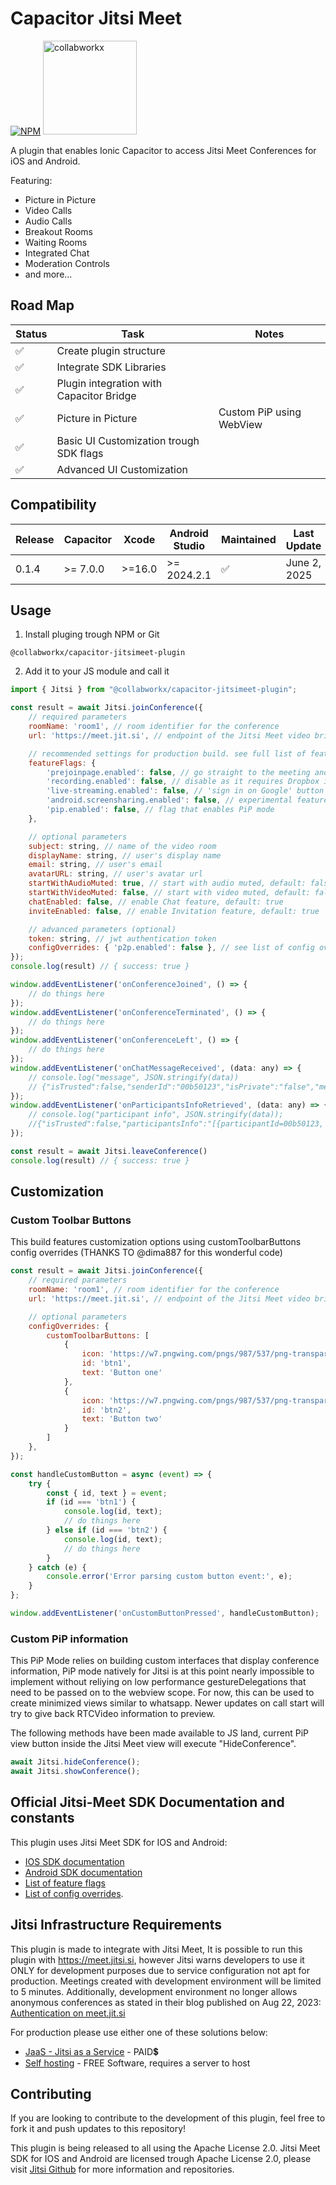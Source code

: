 # Capacitor Jitsi Meet

[![NPM](https://img.shields.io/badge/NPM-%23CB3837.svg?style=for-the-badge&logo=npm&logoColor=white)](https://www.npmjs.com/package/@collabworkx/capacitor-jitsimeet-plugin)
[<img alt="collabworkx" width="150px" src="https://collabworkx.com/img/logo.png" />](https://collabworkx.com/) 

A plugin that enables Ionic Capacitor to access Jitsi Meet Conferences for iOS and Android.

Featuring:
- Picture in Picture
- Video Calls
- Audio Calls
- Breakout Rooms
- Waiting Rooms
- Integrated Chat
- Moderation Controls
- and more...

## Road Map
<table>
  <thead>
    <tr>
      <th>Status</th>
      <th>Task</th>
      <th>Notes</th>
    </tr>
  </thead>
  <tbody>
    <tr>
      <td>✅</td>
      <td>Create plugin structure</td>
      <td></td>
    </tr>
    <tr>
      <td>✅</td>
      <td>Integrate SDK Libraries</td>
      <td></td>
    </tr>
    <tr>
      <td>✅</td>
      <td>Plugin integration with Capacitor Bridge</td>
      <td></td>
    </tr>
    <tr>
      <td>✅</td>
      <td>Picture in Picture</td>
      <td>Custom PiP using WebView</td>
    </tr>
    <tr>
      <td>✅</td>
      <td>Basic UI Customization trough SDK flags</td>
      <td></td>
    </tr>
    <tr>
      <td>✅</td>
      <td>Advanced UI Customization</td>
      <td></td>
    </tr>
  </tbody>
</table>

## Compatibility
<table>
  <thead>
    <tr>
      <th>Release</th>
      <th>Capacitor</th>
      <th>Xcode</th>
      <th>Android Studio</th>  
      <th>Maintained</th>
      <th>Last Update</th>
    </tr>
  </thead>
  <tbody>
    <tr>
      <td>
        0.1.4
      </td>
      <td>
        >= 7.0.0
      </td>
      <td>
        >=16.0
      </td>
      <td>
        >= 2024.2.1
      </td>
      <td>
        ✅
      </td>
      <td>
        June 2, 2025
      </td>
    </tr>
  </tbody>
</table>


## Usage
1. Install pluging trough NPM or Git
```
@collabworkx/capacitor-jitsimeet-plugin
```
2. Add it to your JS module and call it
```javascript
import { Jitsi } from "@collabworkx/capacitor-jitsimeet-plugin";

const result = await Jitsi.joinConference({
    // required parameters
    roomName: 'room1', // room identifier for the conference
    url: 'https://meet.jit.si', // endpoint of the Jitsi Meet video bridge

    // recommended settings for production build. see full list of featureFlags in the official Jitsi Meet SDK documentation
    featureFlags: {
        'prejoinpage.enabled': false, // go straight to the meeting and do not show the pre-join page
        'recording.enabled': false, // disable as it requires Dropbox integration
        'live-streaming.enabled': false, // 'sign in on Google' button not yet functional
        'android.screensharing.enabled': false, // experimental feature, not fully production ready
        'pip.enabled': false, // flag that enables PiP mode
    },

    // optional parameters
    subject: string, // name of the video room
    displayName: string, // user's display name
    email: string, // user's email
    avatarURL: string, // user's avatar url
    startWithAudioMuted: true, // start with audio muted, default: false
    startWithVideoMuted: false, // start with video muted, default: false
    chatEnabled: false, // enable Chat feature, default: true
    inviteEnabled: false, // enable Invitation feature, default: true

    // advanced parameters (optional)
    token: string, // jwt authentication token
    configOverrides: { 'p2p.enabled': false }, // see list of config overrides in the official Jitsi Meet SDK documentation
});
console.log(result) // { success: true }

window.addEventListener('onConferenceJoined', () => {
    // do things here
});
window.addEventListener('onConferenceTerminated', () => {
    // do things here
});
window.addEventListener('onConferenceLeft', () => {
    // do things here
});
window.addEventListener('onChatMessageReceived', (data: any) => {
    // console.log("message", JSON.stringify(data))
    // {"isTrusted":false,"senderId":"00b50123","isPrivate":"false","message":"this is the message","timestamp":"2024-09-16T18:53:34Z"}
});
window.addEventListener('onParticipantsInfoRetrieved', (data: any) => {
    // console.log("participant info", JSON.stringify(data));
    //{"isTrusted":false,"participantsInfo":"[{participantId=00b50123, name=My Name, role=moderator, avatarUrl=https://xxx.png, isLocal=true}
});

const result = await Jitsi.leaveConference()
console.log(result) // { success: true }
```

## Customization

### Custom Toolbar Buttons
This build features customization options using customToolbarButtons config overrides (THANKS TO @dima887 for this wonderful code)
```javascript
const result = await Jitsi.joinConference({
    // required parameters
    roomName: 'room1', // room identifier for the conference
    url: 'https://meet.jit.si', // endpoint of the Jitsi Meet video bridge

    // optional parameters
    configOverrides: {
        customToolbarButtons: [
            {
                icon: 'https://w7.pngwing.com/pngs/987/537/png-transparent-download-downloading-save-basic-user-interface-icon-thumbnail.png',
                id: 'btn1',
                text: 'Button one'
            },
            {
                icon: 'https://w7.pngwing.com/pngs/987/537/png-transparent-download-downloading-save-basic-user-interface-icon-thumbnail.png',
                id: 'btn2',
                text: 'Button two'
            }
        ]
    },
});

const handleCustomButton = async (event) => {
    try {
        const { id, text } = event;
        if (id === 'btn1') {
            console.log(id, text);
            // do things here
        } else if (id === 'btn2') {
            console.log(id, text);
            // do things here
        }
    } catch (e) {
        console.error('Error parsing custom button event:', e);
    }
};

window.addEventListener('onCustomButtonPressed', handleCustomButton);
```
### Custom PiP information
This PiP Mode relies on building custom interfaces that display conference information, PiP mode natively for Jitsi is at this point nearly impossible to implement without reliying on low performance gestureDelegations that need to be passed on to the webview scope.
For now, this can be used to create minimized views similar to whatsapp. Newer updates on call start will try to give back RTCVideo information to preview.

The following methods have been made available to JS land, current PiP view button inside the Jitsi Meet view will execute "HideConference".
```javascript
await Jitsi.hideConference();
await Jitsi.showConference();
```

## Official Jitsi-Meet SDK Documentation and constants

This plugin uses Jitsi Meet SDK for IOS and Android:
- [IOS SDK documentation](https://jitsi.github.io/handbook/docs/dev-guide/dev-guide-ios-sdk)
- [Android SDK documentation](https://jitsi.github.io/handbook/docs/dev-guide/dev-guide-android-sdk/)
- [List of feature flags](https://github.com/jitsi/jitsi-meet/blob/master/react/features/base/flags/constants.ts)
- [List of config overrides](https://github.com/jitsi/jitsi-meet/blob/master/config.js).

## Jitsi Infrastructure Requirements
This plugin is made to integrate with Jitsi Meet, It is possible to run this plugin with https://meet.jitsi.si, however Jitsi warns developers to use it ONLY for development purposes due to service configuration not apt for production. Meetings created with development environment will be limited to 5 minutes. Additionally, development environment no longer allows anonymous conferences as stated in their blog published on Aug 22, 2023: [Authentication on meet.jit.si](https://jitsi.org/blog/authentication-on-meet-jit-si/)

For production please use either one of these solutions below:
- [JaaS - Jitsi as a Service](https://jaas.8x8.vc/) - PAID💲
- [Self hosting](https://jitsi.github.io/handbook/docs/devops-guide/) - FREE Software, requires a server to host

## Contributing
If you are looking to contribute to the development of this plugin, feel free to fork it and push updates to this repository!

This plugin is being released to all using the Apache License 2.0.
Jitsi Meet SDK for IOS and Android are licensed trough Apache License 2.0, please visit [Jitsi Github](https://github.com/jitsi) for more information and repositories.
